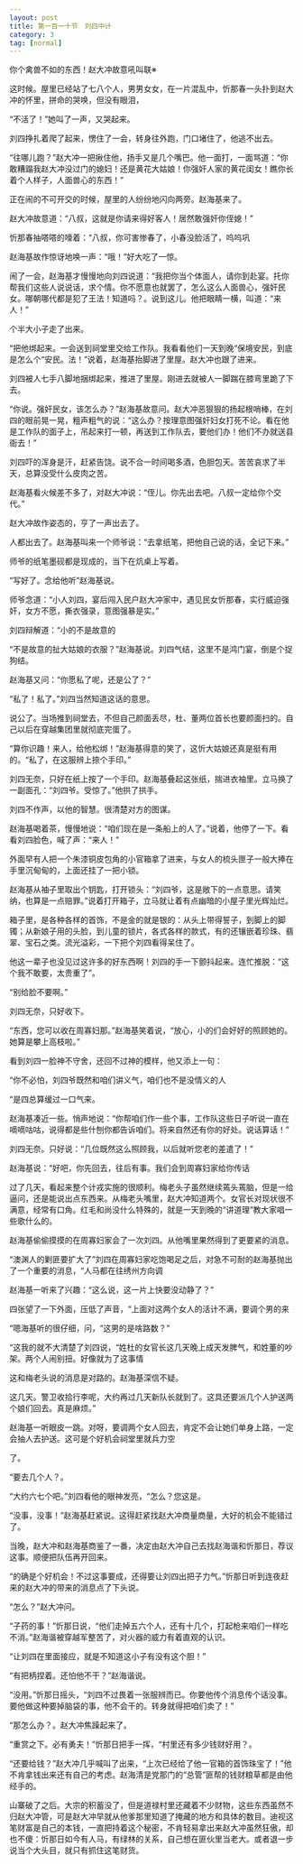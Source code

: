 ```yaml
---
layout: post
title: 第一百一十节　刘四中计
category: 3
tag: [normal]
---
```


你个禽兽不如的东西！赵大冲故意吼叫联※

这时候。屋里已经站了七八个人，男男女女，在一片混乱中，忻那春一头扑到赵大冲的怀里，拼命的哭唤，但没有眼泪，

“不活了！”她叫了一声，又哭起来。

刘四挣扎着爬了起来，愣住了一会，转身往外跑，门口堵住了，他逃不出去。

“往哪儿跑？”赵大冲一把揪住他，扬手又是几个嘴巴。他一面打，一面骂道：“你敢糟蹋我赵大冲没过门的媳妇！还是黄花大姑娘！你强奸人家的黄花闺女！瞧你长着个人样子，人面兽心的东西！”

正在闹的不可开交的时候，屋里的人纷纷地闪向两旁。赵海基来了。

赵大冲故意道：“八叔，这就是你请来得好客人！居然敢强奸你侄媳！”

忻那春抽嗒嗒的嚎着：“八叔，你可害惨春了，小春没脸活了，呜呜巩

赵海基故作惊讶地唤一声：“哦！”好大吃了一惊。

闹了一会，赵海基才慢慢地向刘四说道：“我把你当个体面人，请你到赴宴。托你帮我们这些人说说话，求个情。你不愿意也就罢了，怎么这么人面兽心，强奸民女。哪朝哪代都是犯了王法！知道吗？。说到这儿。他把眼睛一横，叫道：“来人！”

个半大小子走了出来。

“把他绑起来。一会送到祠堂里交给工作队。我看看他们一天到晚“保境安民，到底是怎么个“安民。法！”说着，赵海基抬脚进了里屋。赵大冲也跟了进来。

刘四被人七手八脚地捆绑起来，推进了里屋。刚进去就被人一脚踹在膝弯里跪了下去。

“你说。强奸民女，该怎么办？”赵海基故意问。赵大冲恶狠狠的扬起根哨棒，在刘四的眼前晃一晃，粗声粗气的说：“这么办？按理意图强奸妇女打死不论。看在他是工作队的面子上，吊起来打一顿，再送到工作队去，要他们办！他们不办就送县衙去！”

刘四吓的浑身是汗，赶紧告饶。说不合一时间喝多酒，色胆包天。苦苦哀求了半天，总算没受什么皮肉之苦。

赵海基看火候差不多了，对赵大冲说：“侄儿。你先出去吧。八叔一定给你个交代。”

赵大冲故作姿态的，亨了一声出去了。

人都出去了。赵海基叫来一个师爷说：“去拿纸笔，把他自己说的话，全记下来。”

师爷的纸笔墨砚都是现成的，当下在炕桌上写着。

“写好了。念给他听”赵海基说。

师爷念道：“小人刘四，宴后闯入民户赵大冲家中，遇见民女忻那春，实行威迫强奸，女方不愿，撕衣强录，意图强暴是实。”

刘四辩解道：“小的不是故意的

“不是故意的扯大姑娘的衣服？”赵海基说。刘四气结，这里不是鸿门宴，倒是个捉狗结。

赵海基又问：“你愿私了呢，还是公了？”

“私了！私了。”刘四当然知道这话的意思。

说公了。当场推到祠堂去，不但自己颜面丢尽，杜、董两位首长也要颜面扫的。自己以后在穿越集团里就彻底完蛋了。

“算你识趣！来人，给他松绑！”赵海基得意的笑了，这忻大姑娘还真是挺有用的。“私了，在这服辨上捺个手印。”

刘四无奈，只好在纸上按了一个手印。赵海基叠起这张纸，揣进衣袖里。立马换了一副面孔：“刘四爷。受惊了。”他拱了拱手。

刘四不作声，以他的智慧。很清楚对方的图谋。

赵海基喝着茶，慢慢地说：“咱们现在是一条船上的人了。”说着，他停了一下。看看刘四脸色，喊了声：“来人！”

外面早有人把一个朱漆铜皮包角的小官箱拿了进来，与女人的梳头匣子一般大捧在手里沉甸甸的，上面还挂了一把小锁。

赵海基从袖子里取出个钥匙，打开锁头：“刘四爷，这是敞下的一点意思。请笑纳，也算是一点赔罪。”说着打开箱子，立马就让着有点幽暗的小屋子里光辉灿烂。

箱子里，是各种各样的首饰，不是金的就是银的：从头上带得誓子，到脚上的脚镯；从新娘子用的头脸，到儿童的锁片，各式各样的款式，有的还镶嵌着珍珠、翡翠、宝石之类。流光溢彩，一下把个刘四看得呆住了。

他这一辈子也没见过这许多的好东西啊！刘四的手一下颤抖起来。连忙推脱：“这个我不敢要，太贵重了”。

“别给脸不要啊。”

刘四无奈，只好收下。

“东西，您可以收在周寡妇那。”赵海基笑着说，“放心，小的们会好好的照顾她的。她算是攀上高枝啦。”

看到刘四一脸神不守舍，还回不过神的模样，他又添上一句：

“你不必怕，刘四爷既然和咱们讲义气，咱们也不是没情义的人

“是四总算缓过一口气来。

赵海基凑近一些。悄声地说：“你帮咱们作一些个事，工作队这些日子听说一直在嘀嘀咕咕，说得都是些什刨你都告诉咱们。将来自然还有你的好处。说话算话！”

刘四无奈。只好说：“几位既然这么照顾我，以后就听您老的差遣了！”

赵海基说：“好吧，你先回去，往后有事。我们会到周寡妇家给你传话

过了几天，看起来整个计戎实施的很顺利。梅老头子虽然继续蔫头蔫脑，但是一给逼问，还是能说出点东西来。从梅老头嘴里，赵大冲知道两个。女官长对现状很不满意，经常有口角。红毛和尚没什么特殊的，就是一天到晚的“讲道理”教大家唱一些歌什么的。

赵海基偷偷摸摸的在周寡妇家会了一次刘四。从他嘴里果然得到了更要紧的消息。

“澳渊人的剿匪要扩大了”刘四在周寡妇家吃饱喝足之后，对急不可耐的赵海基抛出了一个重要的消息，“人马都在往绣州方向调

赵海基一听来了兴趣：“这么说，这一片上快要没动静了？”

四张望了一下外面，压低了声音，“上面对这两个女人的活计不满，要调个男的来

“嗯海基听的很仔细，问，“这男的是啥路数？”

“这我的就不大清楚了刘四说，“姓杜的女官长这几天晚上成天发脾气，和姓董的吵架。两个人闹别扭。好像就为了这事情

这和梅老头说的消息是对路的。赵海基深信不疑。

这几天。警卫收拾行李呢，大约再过几天新队长就到了。这具还要派几个人护送两个娘们回去。真是麻烦。”

赵海基一听眼皮一跳。对呀，要调两个女人回去，肯定不会让她们单身上路，一定会抽人去护送。这可是个好机会祠堂里就兵力空

了。

“要去几个人？。

“大约六七个吧。”刘四看他的眼神发亮，“怎么？您这是。

“没事，没事！”赵海基赶紧说。这得赶紧找赵大冲商量商量，大好的机会不能错过了。

当晚，赵大冲和赵海基商鉴了一番，决定由赵大冲自己去找赵海谐和忻那日，荐议这事。顺便把队伍再开回来。

“的确是个好机会！不过这事要成，还得要让刘四出把子力气。”忻那日听到连夜赶来的赵大冲的带来的消息点了下头说。

“怎么？”赵大冲问。

“子药的事！”忻那日说，“他们走掉五六个人，还有十几个，打起枪来咱们一样吃不消。”赵海谐被穿越军整苦了，对火器的威力有着直观的认识。

“让刘四在里面接应，就是不知道这小子有没有这个胆！”

“有把柄捏着。还怕他不干？”赵海谐说。

“没用。”忻那日摇头，“刘四不过畏着一张服辨而已。你要他传个消息传个话没事。要他做这种要掉脑袋的事，他不会干的。转身就得把咱们卖了！”

“那怎么办？。赵大冲焦躁起来了。

“重赏之下。必有勇夫！”忻那日把手一挥，“村里还有多少钱财好用？。

“还要给钱？”赵大冲几乎喊叫了出来，“上次已经给了他一官箱的首饰珠宝了！”他不肯拿钱出来还有自己的考虑。赵海清是党那门的“总管”匪帮的钱财粮草都是由他经手的。

山寨破了之后。大宗的积蓄没了，但是道禄村里还藏着不少财物，这些东西虽然不归赵大冲管，可是赵大冲早就从他爹那里知道了掩藏的地方和具体的数目。迪视这笔财富是自己的本钱，一直把持着这个秘密，不肯轻易拿出来赵大冲虽然狂傲，却也不傻：忻那日如今有人马，有绿林的关系，自己想在匪伙里当老大。或者退一步说当个大头目，就只有抓住这笔财货。